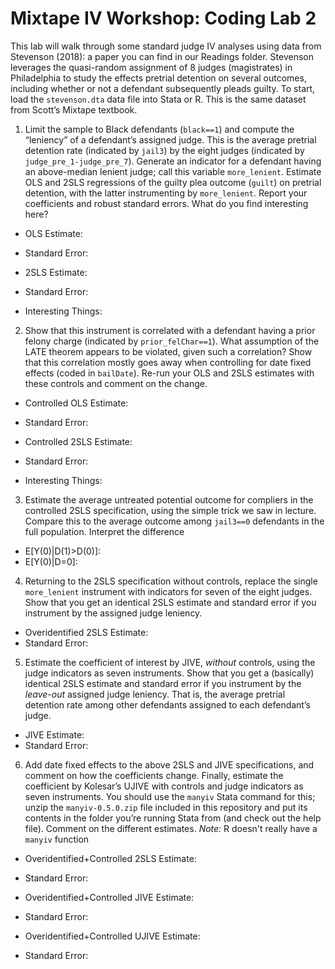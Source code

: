 # Mixtape IV Workshop: Coding Lab 2

This lab will walk through some standard judge IV analyses using data from Stevenson (2018): a paper you can find in our Readings folder. Stevenson leverages the quasi-random assignment of 8 judges (magistrates) in Philadelphia to study the effects pretrial detention on several outcomes, including whether or not a defendant subsequently pleads guilty. To start, load the `stevenson.dta` data file into Stata or R. This is the same dataset from Scott’s Mixtape textbook.

1. Limit the sample to Black defendants (`black==1`) and compute the “leniency” of a defendant’s assigned judge. This is the average pretrial detention rate (indicated by `jail3`) by the eight judges (indicated by `judge_pre_1-judge_pre_7`). Generate an indicator for a defendant having an above-median lenient judge; call this variable `more_lenient`. Estimate OLS and 2SLS regressions of the guilty plea outcome (`guilt`) on pretrial detention, with the latter instrumenting by `more_lenient`. Report your coefficients and robust standard errors. What do you find interesting here?

  - OLS Estimate:
  - Standard Error:
  
  - 2SLS Estimate:
  - Standard Error:

  - Interesting Things:

2. Show that this instrument is correlated with a defendant having a prior felony charge (indicated by `prior_felChar==1`). What assumption of the LATE theorem appears to be violated, given such a correlation? Show that this correlation mostly goes away when controlling for date fixed effects (coded in `bailDate`). Re-run your OLS and 2SLS estimates with these controls and comment on the change.

  - Controlled OLS Estimate:
  - Standard Error:

  - Controlled 2SLS Estimate:
  - Standard Error:

  - Interesting Things:

3. Estimate the average untreated potential outcome for compliers in the controlled 2SLS specification, using the simple trick we saw in lecture. Compare this to the average outcome among `jail3==0` defendants in the full population. Interpret the difference

  - E[Y(0)|D(1)>D(0)]:
  - E[Y(0)|D=0]:

4. Returning to the 2SLS specification without controls, replace the single `more_lenient` instrument with indicators for seven of the eight judges. Show that you get an identical 2SLS estimate and standard error if you instrument by the assigned judge leniency.

  - Overidentified 2SLS Estimate:
  - Standard Error:

5. Estimate the coefficient of interest by JIVE, _without_ controls, using the judge indicators as seven instruments. Show that you get a (basically) identical 2SLS estimate and standard error if you instrument by the _leave-out_ assigned judge leniency. That is, the average pretrial detention rate among other defendants assigned to each defendant’s judge. 

  - JIVE Estimate:
  - Standard Error:

6. Add date fixed effects to the above 2SLS and JIVE specifications, and comment on how the coefficients change. Finally, estimate the coefficient by Kolesar’s UJIVE with controls and judge indicators as seven instruments. You should use the `manyiv` Stata command for this; unzip the `manyiv-0.5.0.zip` file included in this repository and put its contents in the folder you’re running Stata from (and check out the help file). Comment on the different estimates. *Note:* R doesn't really have a `manyiv` function

  - Overidentified+Controlled 2SLS Estimate:
  - Standard Error:

  - Overidentified+Controlled JIVE Estimate:
  - Standard Error:

  - Overidentified+Controlled UJIVE Estimate:
  - Standard Error:

